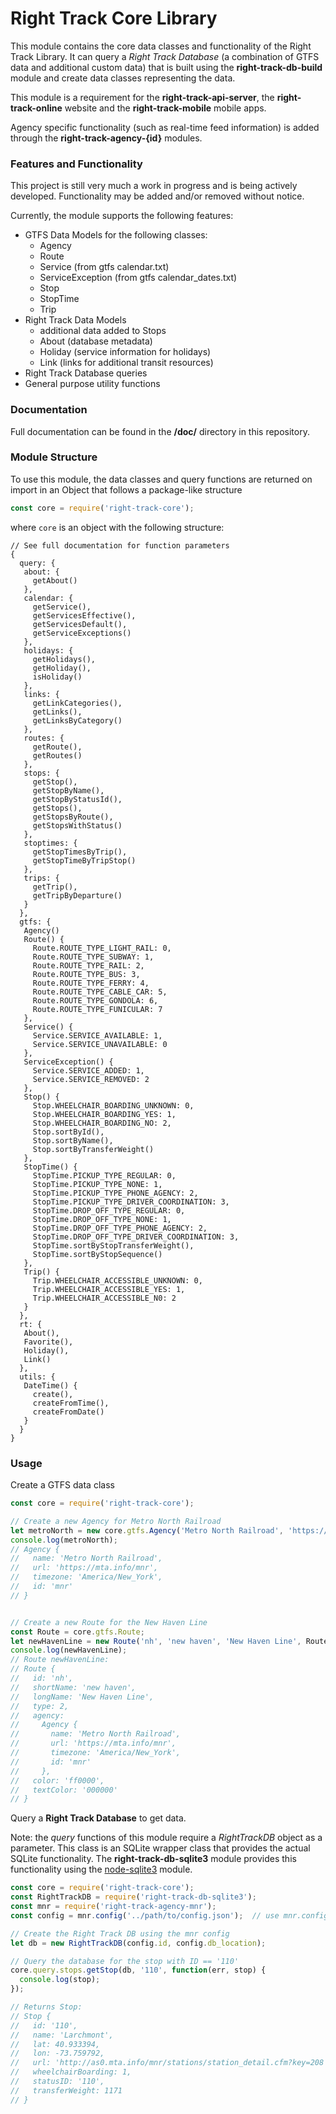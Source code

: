 Right Track Core Library
=======================

This module contains the core data classes and functionality 
of the Right Track Library.  It can query a _Right Track Database_ 
(a combination of GTFS data and additional custom data) that is 
built using the **right-track-db-build** module and create data classes 
representing the data.

This module is a requirement for the **right-track-api-server**, the 
**right-track-online** website and the **right-track-mobile** mobile apps.

Agency specific functionality (such as real-time feed information) is 
added through the **right-track-agency-{id}** modules.

### Features and Functionality

This project is still very much a work in progress and is being actively 
developed.  Functionality may be added and/or removed without notice.

Currently, the module supports the following features:

- GTFS Data Models for the following classes:
  - Agency
  - Route
  - Service (from gtfs calendar.txt)
  - ServiceException (from gtfs calendar_dates.txt)
  - Stop
  - StopTime
  - Trip
- Right Track Data Models
  - additional data added to Stops
  - About (database metadata)
  - Holiday (service information for holidays)
  - Link (links for additional transit resources)
- Right Track Database queries
- General purpose utility functions

### Documentation

Full documentation can be found in the **/doc/** directory in this 
repository.

### Module Structure

To use this module, the data classes and query functions are returned 
on import in an Object that follows a package-like structure

```javascript
const core = require('right-track-core');
```

where ```core``` is an object with the following structure:

```
// See full documentation for function parameters
{ 
  query: { 
   about: { 
     getAbout()
   },
   calendar: { 
     getService(),
     getServicesEffective(),
     getServicesDefault(),
     getServiceExceptions() 
   },
   holidays: { 
     getHolidays(),
     getHoliday(),
     isHoliday() 
   },
   links: { 
     getLinkCategories(),
     getLinks(),
     getLinksByCategory() 
   }, 
   routes: { 
     getRoute(),
     getRoutes() 
   },
   stops: { 
     getStop(),
     getStopByName(),
     getStopByStatusId(),
     getStops(),
     getStopsByRoute(),
     getStopsWithStatus() 
   },
   stoptimes: { 
     getStopTimesByTrip(),
     getStopTimeByTripStop() 
   },
   trips: { 
     getTrip(),
     getTripByDeparture() 
   } 
  },
  gtfs: { 
   Agency()
   Route() {
     Route.ROUTE_TYPE_LIGHT_RAIL: 0,
     Route.ROUTE_TYPE_SUBWAY: 1,
     Route.ROUTE_TYPE_RAIL: 2,
     Route.ROUTE_TYPE_BUS: 3,
     Route.ROUTE_TYPE_FERRY: 4,
     Route.ROUTE_TYPE_CABLE_CAR: 5,
     Route.ROUTE_TYPE_GONDOLA: 6,
     Route.ROUTE_TYPE_FUNICULAR: 7 
   },
   Service() {
     Service.SERVICE_AVAILABLE: 1, 
     Service.SERVICE_UNAVAILABLE: 0
   },
   ServiceException() {
     Service.SERVICE_ADDED: 1, 
     Service.SERVICE_REMOVED: 2
   },
   Stop() { 
     Stop.WHEELCHAIR_BOARDING_UNKNOWN: 0,
     Stop.WHEELCHAIR_BOARDING_YES: 1,
     Stop.WHEELCHAIR_BOARDING_NO: 2,
     Stop.sortById(),
     Stop.sortByName(),
     Stop.sortByTransferWeight()
   },
   StopTime() { 
     StopTime.PICKUP_TYPE_REGULAR: 0,
     StopTime.PICKUP_TYPE_NONE: 1,
     StopTime.PICKUP_TYPE_PHONE_AGENCY: 2,
     StopTime.PICKUP_TYPE_DRIVER_COORDINATION: 3,
     StopTime.DROP_OFF_TYPE_REGULAR: 0,
     StopTime.DROP_OFF_TYPE_NONE: 1,
     StopTime.DROP_OFF_TYPE_PHONE_AGENCY: 2,
     StopTime.DROP_OFF_TYPE_DRIVER_COORDINATION: 3,
     StopTime.sortByStopTransferWeight(),
     StopTime.sortByStopSequence()
   },
   Trip() { 
     Trip.WHEELCHAIR_ACCESSIBLE_UNKNOWN: 0,
     Trip.WHEELCHAIR_ACCESSIBLE_YES: 1,
     Trip.WHEELCHAIR_ACCESSIBLE_N0: 2 
   } 
  },
  rt: {
   About(),
   Favorite(),
   Holiday(),
   Link()
  },
  utils: { 
   DateTime() {
     create(),
     createFromTime(),
     createFromDate()
   }
  }
}
```

### Usage

Create a GTFS data class

```javascript
const core = require('right-track-core');

// Create a new Agency for Metro North Railroad
let metroNorth = new core.gtfs.Agency('Metro North Railroad', 'https://mta.info/mnr', 'America/New_York', 'mnr');
console.log(metroNorth);
// Agency {
//   name: 'Metro North Railroad',
//   url: 'https://mta.info/mnr',
//   timezone: 'America/New_York',
//   id: 'mnr' 
// }


// Create a new Route for the New Haven Line
const Route = core.gtfs.Route;
let newHavenLine = new Route('nh', 'new haven', 'New Haven Line', Route.ROUTE_TYPE_RAIL, metroNorth, 'ff0000', '000000');
console.log(newHavenLine);
// Route newHavenLine:
// Route {
//   id: 'nh',
//   shortName: 'new haven',
//   longName: 'New Haven Line',
//   type: 2,
//   agency:
//     Agency {
//       name: 'Metro North Railroad',
//       url: 'https://mta.info/mnr',
//       timezone: 'America/New_York',
//       id: 'mnr' 
//     },
//   color: 'ff0000',
//   textColor: '000000' 
// }
```

Query a **Right Track Database** to get data.

Note: the _query_ functions of this module require a _RightTrackDB_ object as a 
parameter.  This class is an SQLite wrapper class that provides the actual SQLite 
functionality.  The **right-track-db-sqlite3** module provides this functionality 
using the [node-sqlite3](https://github.com/mapbox/node-sqlite3) module.

```javascript
const core = require('right-track-core');
const RightTrackDB = require('right-track-db-sqlite3');
const mnr = require('right-track-agency-mnr');
const config = mnr.config('../path/to/config.json');  // use mnr.config() to use default configuration

// Create the Right Track DB using the mnr config
let db = new RightTrackDB(config.id, config.db_location);

// Query the database for the stop with ID == '110'
core.query.stops.getStop(db, '110', function(err, stop) {
  console.log(stop);
});

// Returns Stop:
// Stop {
//   id: '110',
//   name: 'Larchmont',
//   lat: 40.933394,
//   lon: -73.759792,
//   url: 'http://as0.mta.info/mnr/stations/station_detail.cfm?key=208',
//   wheelchairBoarding: 1,
//   statusID: '110',
//   transferWeight: 1171 
// }
```